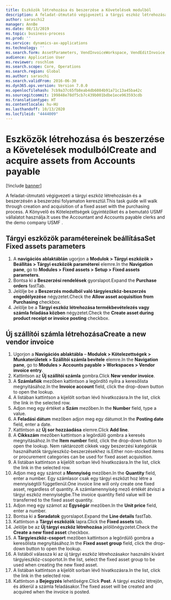 ```yaml
---
title: Eszközök létrehozása és beszerzése a Követelések modulból
description: A feladat-útmutató végigvezeti a tárgyi eszköz létrehozásán és a beszerzésén a beszerzési folyamaton keresztül.
author: saraschi2
manager: AnnBe
ms.date: 08/13/2019
ms.topic: business-process
ms.prod: ''
ms.service: dynamics-ax-applications
ms.technology: ''
ms.search.form: AssetParameters, VendInvoiceWorkspace, VendEditInvoice, VendTableLookup, InventItemIdLookupSimple, AssetTable
audience: Application User
ms.reviewer: roschlom
ms.search.scope: Core, Operations
ms.search.region: Global
ms.author: saraschi
ms.search.validFrom: 2016-06-30
ms.dyn365.ops.version: Version 7.0.0
ms.openlocfilehash: 7cb9a37c65fb8eab4db6084b91a71c13a45ba42c
ms.sourcegitcommit: 199848e78df5cb7c439b001bdbe1ece963593cdb
ms.translationtype: HT
ms.contentlocale: hu-HU
ms.lasthandoff: 10/13/2020
ms.locfileid: "4444009"
---
```

# <a name="create-and-acquire-assets-from-accounts-payable"></a><span data-ttu-id="cb152-103">Eszközök létrehozása és beszerzése a Követelések modulból</span><span class="sxs-lookup"><span data-stu-id="cb152-103">Create and acquire assets from Accounts payable</span></span>

[!include [banner](../../includes/banner.md)]

<span data-ttu-id="cb152-104">A feladat-útmutató végigvezeti a tárgyi eszköz létrehozásán és a beszerzésén a beszerzési folyamaton keresztül.</span><span class="sxs-lookup"><span data-stu-id="cb152-104">This task guide will walk through creation and acquisition of a fixed asset with the purchasing process.</span></span>  <span data-ttu-id="cb152-105">A Könyvelő és Kötelezettségek ügyintézőket és a bemutató USMF vállalatot használja.</span><span class="sxs-lookup"><span data-stu-id="cb152-105">It uses the Accountant and Accounts payable clerks and the demo company USMF .</span></span>


## <a name="set-fixed-assets-parameters"></a><span data-ttu-id="cb152-106">Tárgyi eszközök paramétereinek beállítása</span><span class="sxs-lookup"><span data-stu-id="cb152-106">Set Fixed assets parameters</span></span>
1. <span data-ttu-id="cb152-107">A **navigációs ablaktáblán** ugorjon a **Modulok > Tárgyi eszközök > Beállítás > Tárgyi eszközök paraméterei** elemre.</span><span class="sxs-lookup"><span data-stu-id="cb152-107">In the **Navigation pane**, go to **Modules > Fixed assets > Setup > Fixed assets parameters**.</span></span>
2. <span data-ttu-id="cb152-108">Bontsa ki a **Beszerzési rendelések** gyorslapot.</span><span class="sxs-lookup"><span data-stu-id="cb152-108">Expand the **Purchase orders** fastTab.</span></span>
3. <span data-ttu-id="cb152-109">Jelölje be a **Beszerzés modulból való tárgyieszköz-beszerzés engedélyezése** négyzetet.</span><span class="sxs-lookup"><span data-stu-id="cb152-109">Check the **Allow asset acquisition from Purchasing** checkbox.</span></span>
4. <span data-ttu-id="cb152-110">Jelölje be a **Tárgyi eszköz létrehozása termékbevételezés vagy számla feladása közben** négyzetet.</span><span class="sxs-lookup"><span data-stu-id="cb152-110">Check the **Create asset during product receipt or invoice posting** checkbox.</span></span>

## <a name="create-a-new-vendor-invoice"></a><span data-ttu-id="cb152-111">Új szállítói számla létrehozása</span><span class="sxs-lookup"><span data-stu-id="cb152-111">Create a new vendor invoice</span></span>
1. <span data-ttu-id="cb152-112">Ugorjon a **Navigációs ablaktábla** – **Modulok > Kötelezettségek > Munkaterületek > Szállítói számla bevitele** elemre.</span><span class="sxs-lookup"><span data-stu-id="cb152-112">In the **Navigation pane**, go to **Modules > Accounts payable > Workspaces > Vendor invoice entry**.</span></span>
2. <span data-ttu-id="cb152-113">Kattintson az **Új szállítói számla** gombra.</span><span class="sxs-lookup"><span data-stu-id="cb152-113">Click **New vendor invoice**.</span></span>
3. <span data-ttu-id="cb152-114">A **Számlafiók** mezőben kattintson a legördítő nyílra a keresőlista megnyitásához.</span><span class="sxs-lookup"><span data-stu-id="cb152-114">In the **Invoice account** field, click the drop-down button to open the lookup.</span></span>
4. <span data-ttu-id="cb152-115">A listában kattintson a kijelölt sorban lévő hivatkozásra.</span><span class="sxs-lookup"><span data-stu-id="cb152-115">In the list, click the link in the selected row.</span></span>
5. <span data-ttu-id="cb152-116">Adjon meg egy értéket a **Szám** mezőben.</span><span class="sxs-lookup"><span data-stu-id="cb152-116">In the **Number** field, type a value.</span></span>
6. <span data-ttu-id="cb152-117">A **Feladási dátum** mezőben adjon meg egy dátumot.</span><span class="sxs-lookup"><span data-stu-id="cb152-117">In the **Posting date** field, enter a date.</span></span>
7. <span data-ttu-id="cb152-118">Kattintson az **Új sor hozzáadása** elemre.</span><span class="sxs-lookup"><span data-stu-id="cb152-118">Click **Add line**.</span></span>
8. <span data-ttu-id="cb152-119">A **Cikkszám** mezőben kattintson a legördülő gombra a keresés megnyitásához.</span><span class="sxs-lookup"><span data-stu-id="cb152-119">In the **Item number** field, click the drop-down button to open the lookup.</span></span> <span data-ttu-id="cb152-120">Nem raktározott cikkek vagy beszerzési kategóriák használhatók tárgyieszköz-beszerzésekhez is.</span><span class="sxs-lookup"><span data-stu-id="cb152-120">Either non-stocked items or procurement categories can be used for fixed asset acquisition.</span></span>  
9. <span data-ttu-id="cb152-121">A listában kattintson a kijelölt sorban lévő hivatkozásra.</span><span class="sxs-lookup"><span data-stu-id="cb152-121">In the list, click the link in the selected row.</span></span>
10. <span data-ttu-id="cb152-122">Adjon meg egy számot a **Mennyiség** mezőben.</span><span class="sxs-lookup"><span data-stu-id="cb152-122">In the **Quantity** field, enter a number.</span></span> <span data-ttu-id="cb152-123">Egy számlasor csak egy tárgyi eszközt hoz létre a mennyiségtől függetlenül.</span><span class="sxs-lookup"><span data-stu-id="cb152-123">One invoice line will only create one fixed asset, regardless of quantity.</span></span> <span data-ttu-id="cb152-124">A számlamennyiség mező értékét átviszi a tárgyi eszköz mennyiségbe.</span><span class="sxs-lookup"><span data-stu-id="cb152-124">The invoice quantity field value will be transferred to the fixed asset quantity.</span></span>  
11. <span data-ttu-id="cb152-125">Adjon meg egy számot az **Egységár** mezőben.</span><span class="sxs-lookup"><span data-stu-id="cb152-125">In the **Unit price** field, enter a number.</span></span>
12. <span data-ttu-id="cb152-126">Bontsa ki a **Soradatok** gyorslapot.</span><span class="sxs-lookup"><span data-stu-id="cb152-126">Expand the **Line details** fastTab.</span></span>
13. <span data-ttu-id="cb152-127">Kattintson a **Tárgyi eszközök** lapra.</span><span class="sxs-lookup"><span data-stu-id="cb152-127">Click the **Fixed assets** tab.</span></span>
14. <span data-ttu-id="cb152-128">Jelölje be az **Új tárgyi eszköz létrehozása** jelölőnégyzetet.</span><span class="sxs-lookup"><span data-stu-id="cb152-128">Check the **Create a new fixed asset** checkbox.</span></span>
15. <span data-ttu-id="cb152-129">A **Tárgyieszköz-csoport** mezőben kattintson a legördülő gombra a keresőlista megnyitásához.</span><span class="sxs-lookup"><span data-stu-id="cb152-129">In the **Fixed asset group** field, click the drop-down button to open the lookup.</span></span>
16. <span data-ttu-id="cb152-130">A listából válassza ki az új tárgyi eszköz létrehozásakor használni kívánt tárgyieszköz-csoportot.</span><span class="sxs-lookup"><span data-stu-id="cb152-130">In the list, select the fixed asset group to be used when creating the new fixed asset.</span></span>
17. <span data-ttu-id="cb152-131">A listában kattintson a kijelölt sorban lévő hivatkozásra.</span><span class="sxs-lookup"><span data-stu-id="cb152-131">In the list, click the link in the selected row.</span></span>
18. <span data-ttu-id="cb152-132">Kattintson a **Bejegyzés** lehetőségre.</span><span class="sxs-lookup"><span data-stu-id="cb152-132">Click **Post**.</span></span> <span data-ttu-id="cb152-133">A tárgyi eszköz létrejön, és átkerül a számla feladásakor.</span><span class="sxs-lookup"><span data-stu-id="cb152-133">The fixed asset will be created and acquired when the invoice is posted.</span></span>  

